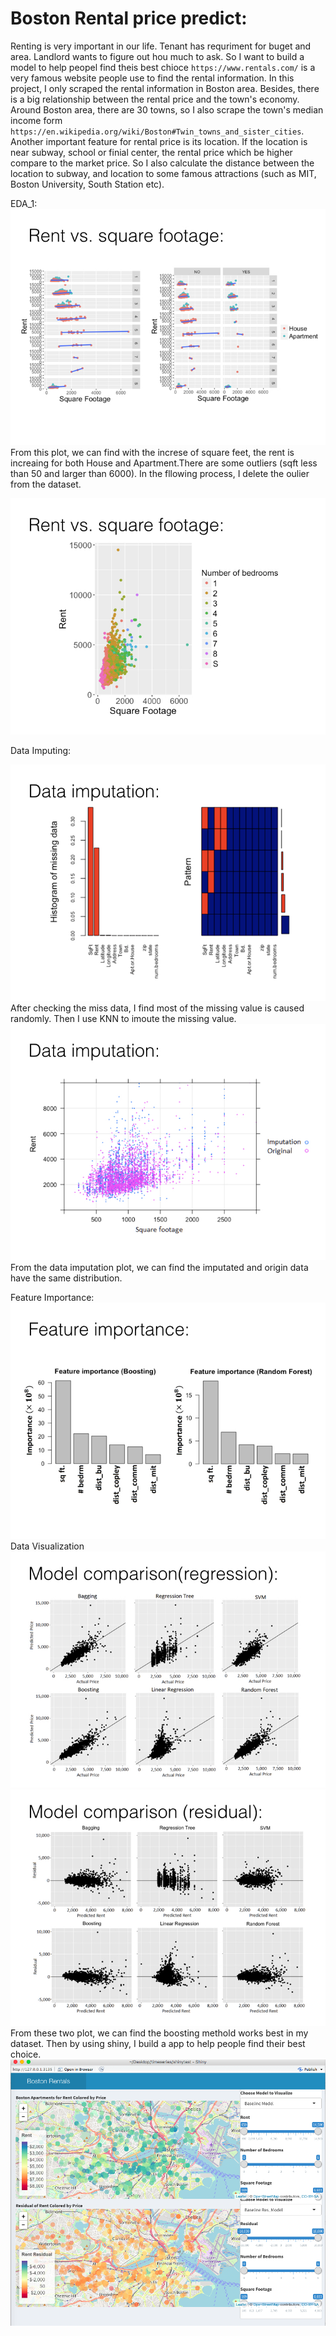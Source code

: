 # Boston Rental price predict:
 Renting is very important in our life. Tenant has requriment for buget and area. Landlord wants to figure out hou much to ask. So I want to build a model to help peopel find theis best chioce
`https://www.rentals.com/` is  a very famous website people use to find the rental information. In this project, I only scraped the rental information in Boston area. Besides, there is a big relationship between the rental price and the town's economy. Around Boston area, there are 30 towns, so I also scrape the town's median income form `https://en.wikipedia.org/wiki/Boston#Twin_towns_and_sister_cities`. Another important feature for rental price is its location. If the location is near subway, school or finial center, the rental price which be higher compare to the market price. So I also calculate the distance between the location to subway, and location to some famous attractions (such as MIT, Boston University, South Station etc).

EDA_1:
![](https://raw.githubusercontent.com/danwang123/Boston_Rental/master/Image/Boston%20Rental%20Price%20Prediction.003.jpeg)
From this plot, we can find with the increse of square feet, the rent is increaing for both House and Apartment.There are some outliers (sqft less than 50 and larger than 6000). In the fllowing process, I delete the oulier from the dataset.

![](https://raw.githubusercontent.com/danwang123/Boston_Rental/master/Image/Boston%20Rental%20Price%20Prediction.004.jpeg)

Data Imputing:

![](https://raw.githubusercontent.com/danwang123/Boston_Rental/master/Image/Boston%20Rental%20Price%20Prediction.005.jpeg)
After checking the miss data, I find most of the missing value is caused randomly. Then I use KNN to imoute the missing value. 
![](https://raw.githubusercontent.com/danwang123/Boston_Rental/master/Image/Boston%20Rental%20Price%20Prediction.006.jpeg)
From the data imputation plot, we can find the imputated and origin data have the same distribution.

Feature Importance:
![](https://raw.githubusercontent.com/danwang123/Boston_Rental/master/Image/Boston%20Rental%20Price%20Prediction.007.jpeg)
Data Visualization
![](https://raw.githubusercontent.com/danwang123/Boston_Rental/master/Image/Boston%20Rental%20Price%20Prediction.008.jpeg)
![](https://raw.githubusercontent.com/danwang123/Boston_Rental/master/Image/Boston%20Rental%20Price%20Prediction.009.jpeg)
From these two plot, we can find the boosting methold works best in my dataset. Then by using shiny, I build a app to help people find their best choice.
![](https://raw.githubusercontent.com/danwang123/Boston_Rental/master/Image/Screen%20Shot%20.png)
